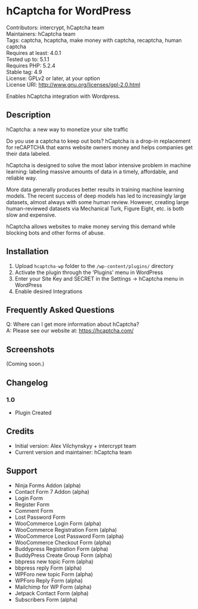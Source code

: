 
# hCaptcha for WordPress


Contributors: intercrypt, hCaptcha team  
Maintainers: hCaptcha team  
Tags: captcha, hcaptcha, make money with captcha, recaptcha, human captcha  
Requires at least: 4.0.1  
Tested up to: 5.1.1  
Requires PHP: 5.2.4  
Stable tag: 4.9  
License: GPLv2 or later, at your option  
License URI: http://www.gnu.org/licenses/gpl-2.0.html  
 
Enables hCaptcha integration with Wordpress.

## Description
 
hCaptcha: a new way to monetize your site traffic 

Do you use a captcha to keep out bots? hCaptcha is a drop-in replacement for reCAPTCHA that earns website owners money and helps companies get their data labeled.  

hCaptcha is designed to solve the most labor intensive problem in machine learning: labeling massive amounts of data in a timely, affordable, and reliable way.  

More data generally produces better results in training machine learning models. The recent success of deep models has led to increasingly large datasets, almost always with some human review. However, creating large human-reviewed datasets via Mechanical Turk, Figure Eight, etc. is both slow and expensive.  

hCaptcha allows websites to make money serving this demand while blocking bots and other forms of abuse.  
 
## Installation
 
1. Upload `hcaptcha-wp` folder to the `/wp-content/plugins/` directory  
2. Activate the plugin through the 'Plugins' menu in WordPress  
3. Enter your Site Key and SECRET in the Settings -> hCaptcha menu in WordPress  
4. Enable desired Integrations  
 
## Frequently Asked Questions

Q: Where can I get more information about hCaptcha?  
A: Please see our website at: https://hcaptcha.com/
 
## Screenshots

(Coming soon.)
 
## Changelog
 
### 1.0

* Plugin Created


## Credits

* Initial version: Alex Vilchynskyy + intercrypt team
* Current version and maintainer: hCaptcha team


## Support

* Ninja Forms Addon (alpha)
* Contact Form 7 Addon (alpha)
* Login Form
* Register Form
* Comment Form
* Lost Password Form
* WooCommerce Login Form (alpha)
* WooCommerce Registration Form (alpha) 
* WooCommerce Lost Password Form (alpha)
* WooCommerce Checkout Form (alpha)
* Buddypress Registration Form (alpha)
* BuddyPress Create Group Form (alpha)
* bbpress new topic Form (alpha)
* bbpress reply Form (alpha)
* WPForo new topic Form (alpha)
* WPForo Reply Form (alpha)
* Mailchimp for WP Form (alpha)
* Jetpack Contact Form (alpha)
* Subscribers Form (alpha)
